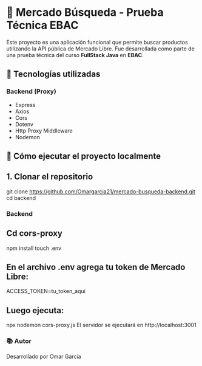 # 🛒 Mercado Búsqueda - Prueba Técnica EBAC

Este proyecto es una aplicación funcional que permite buscar productos utilizando la API pública de Mercado Libre. Fue desarrollada como parte de una prueba técnica del curso **FullStack Java** en **EBAC**.

## 🧩 Tecnologías utilizadas

### Backend (Proxy)
- Express
- Axios
- Cors
- Dotenv
- Http Proxy Middleware
- Nodemon

## 🚀 Cómo ejecutar el proyecto localmente

## 1. Clonar el repositorio

git clone https://github.com/Omargarcia21/mercado-busqueda-backend.git
cd backend

### Backend

## Cd cors-proxy
npm install
touch .env

## En el archivo .env agrega tu token de Mercado Libre:
ACCESS_TOKEN=tu_token_aqui

## Luego ejecuta:
npx nodemon cors-proxy.js
El servidor se ejecutará en http://localhost:3001


### 📚 Autor
Desarrollado por Omar García